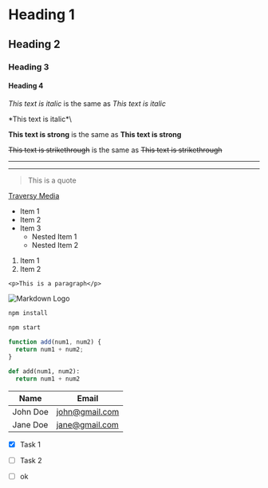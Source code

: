 <!-- Headings -->
# Heading 1

## Heading 2

### Heading 3


<!--  write code-->




#### Heading 4

<!-- Italics-->

*This text is italic* is the same as _This text is italic_

\*This text is italic*\ 

<!-- Strong -->

**This text is strong** is the same as __This text is strong__

<!-- Strikethrough -->

~~This text is strikethrough~~ is the same as <s>This text is strikethrough</s>

<!-- Horizontal Rule -->

---
___

<!-- Blockquote -->

> This is a quote

<!-- Links -->

[Traversy Media](http://www.traversymedia.com "Traversy Media")

<!-- UL -->

* Item 1
* Item 2
* Item 3
  * Nested Item 1
  * Nested Item 2

<!-- OL -->

1. Item 1
1. Item 2

<!-- Inline Code Block -->

`<p>This is a paragraph</p>`

<!-- Images -->

![Markdown Logo](https://markdown-here.com/img/icon256.png)

<!-- Github Markdown -->

<!-- Code Blocks -->

```bash
npm install
  
npm start
```

```javascript
function add(num1, num2) {
  return num1 + num2;
}
```

```python
def add(num1, num2):
  return num1 + num2
```

<!-- Tables -->

| Name     | Email          |
| -------- | -------------- |
| John Doe | john@gmail.com |
| Jane Doe | jane@gmail.com |

<!-- Task Lists -->

* [x] Task 1
* [ ] Task 2
* [ ] ok
  
